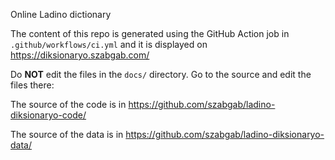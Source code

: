 Online Ladino dictionary

The content of this repo is generated using the GitHub Action job in `.github/workflows/ci.yml`
and it is displayed on https://diksionaryo.szabgab.com/

Do **NOT** edit the files in the `docs/` directory. Go to the source and edit the files there:

The source of the code is in https://github.com/szabgab/ladino-diksionaryo-code/

The source of the data is in https://github.com/szabgab/ladino-diksionaryo-data/
